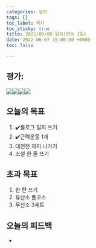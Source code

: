 ```yaml
---
categories: 일지
tags: []
toc_label: 목차
toc_sticky: true
title: 2022/06/08 일지(연속 1일)
date: 2022-06-07 15:00:00 +0000
toc: false

---
```


## 평가:

![](/blog/assets/images/s_rank.webp)![](/blog/assets/images/a_rank.webp)![](/blog/assets/images/b_rank.webp)![](/blog/assets/images/c_rank.webp)

## 오늘의 목표

1. :heavy_check_mark:블로그 일지 쓰기
2. :heavy_check_mark:근력운동 1개
3. 대천천 까지 나가기
4. 소설 한 줄 쓰기

## 초과 목표

1. 한 편 쓰기
2. 유산소 풀코스
3. 무산소 3세트

## 오늘의 피드백

* 